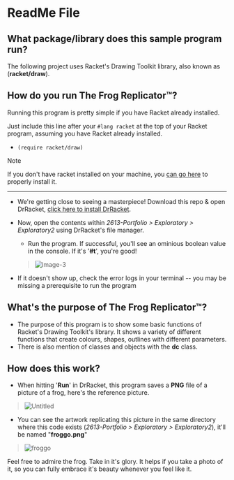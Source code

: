 # ReadMe File

## What package/library does this sample program run?

The following project uses Racket's Drawing Toolkit library, also known as (__racket/draw__).
  
## How do you run The Frog Replicator™?

Running this program is pretty simple if you have Racket already installed.

Just include this line after your `#lang racket` at the top of your Racket program, assuming you have Racket already installed.

- `(require racket/draw)`

> [!NOTE]
> If you don't have racket installed on your machine, you [can go here](https://docs.racket-lang.org/pollen/Installation.html) to properly install it.
---

- We're getting close to seeing a masterpiece! Download this repo & open DrRacket, [click here to install DrRacket](https://download.racket-lang.org/).
- Now, open the contents within _2613-Portfolio > Exploratory > Exploratory2_ using DrRacket's file manager.
	- Run the program. If successful, you'll see an ominious boolean value in the console. If it's '__#t__', you're good!
    >![image-3](https://github.com/CS2613-WI24-FR01B/exploration-activity-2-rkomoran/assets/103604250/3dcff9da-eac3-4ad1-ad41-074a114fe65e)

- If it doesn't show up, check the error logs in your terminal -- you may be missing a prerequisite to run the program

## What's the purpose of The Frog Replicator™?

- The purpose of this program is to show some basic functions of Racket's Drawing Toolkit's library. It shows a variety of different functions that create colours, shapes, outlines with different parameters.
- There is also mention of classes and objects with the __dc__ class.

## How does this work?

- When hitting '__Run__' in DrRacket, this program saves a __PNG__ file of a picture of a frog, here's the reference picture.

>![Untitled](https://github.com/CS2613-WI24-FR01B/exploration-activity-2-rkomoran/assets/103604250/29355516-31e8-444f-a0d5-e94888b443c5)

- You can see the artwork replicating this picture in the same directory where this code exists (_2613-Portfolio > Exploratory > Exploratory2_), it'll be named "__froggo.png__"

>![froggo](https://github.com/CS2613-WI24-FR01B/exploration-activity-2-rkomoran/assets/103604250/3c8cefe0-536e-4c2f-8e52-14a1515e05f8)

Feel free to admire the frog. Take in it's glory. It helps if you take a photo of it, so you can fully embrace it's beauty whenever you feel like it.
